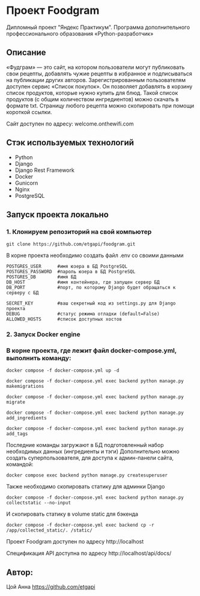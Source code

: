 # Проект Foodgram

Дипломный проект "Яндекс Практикум".
Программа дополнительного профессионального образования «Python-разработчик»
 
## Описание
 
«Фудграм» — это сайт, на котором пользователи могут публиковать свои рецепты,
добавлять чужие рецепты в избранное и подписываться на публикации других авторов. 
Зарегистрированным пользователям доступен сервис «Список покупок».
Он позволяет добавлять в корзину список продуктов, которые нужно купить для блюд.
Такой список продуктов (с общим количеством ингредиентов) можно скачать в формате txt.
Страницу любого рецепта можно скопировать при помощи короткой ссылки.

Сайт доступен по адресу: welcome.onthewifi.com

## Стэк используемых технологий
- Python
- Django
- Django Rest Framework
- Docker
- Gunicorn
- Nginx
- PostgreSQL

## Запуск проекта локально
### 1. Клонируем репозиторий на свой компьютер
```
git clone https://github.com/etgapi/foodgram.git
```
В корне проекта необходимо создать файл .env со своими данными
```
POSTGRES_USER      #имя юзера в БД PostgreSQL
POSTGRES_PASSWORD  #пароль юзера в БД PostgreSQL
POSTGRES_DB        #имя БД
DB_HOST            #имя контейнера, где запущен сервер БД
DB_PORT            #порт, по которому Django будет обращаться к серверу с БД 

SECRET_KEY         #ваш секретный код из settings.py для Django проекта
DEBUG              #статус режима отладки (default=False)
ALLOWED_HOSTS      #список доступных хостов
```

### 2. Запуск Docker engine
### В корне проекта, где лежит файл docker-compose.yml, выполнить команду:
```
docker compose -f docker-compose.yml up -d

docker compose -f docker-compose.yml exec backend python manage.py makemigrations

docker compose -f docker-compose.yml exec backend python manage.py migrate

docker compose -f docker-compose.yml exec backend python manage.py add_ingredients

docker compose -f docker-compose.yml exec backend python manage.py add_tags
```
Последние команды загружают в БД подготовленный набор необходимых данных (ингредиенты и тэги)
Дополнительно можно создать суперпользователя, для доступа к админ-панели сайта, командой:
```
docker compose exec backend python manage.py createsuperuser
```
Также необходимо скопировать статику для админки Django
```
docker compose -f docker-compose.yml exec backend python manage.py collectstatic --no-input
```
И скопировать статику в volume static для бэкенда
```
docker compose -f docker-compose.yml exec backend cp -r /app/collected_static/. /static/
```

Проект Foodgram доступен по адресу http://localhost

Спецификация API доступна по адресу http://localhost/api/docs/

## Автор: 
Цой Анна 
https://github.com/etgapi
